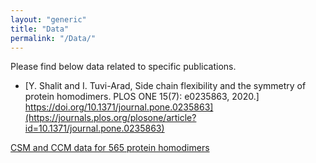 ```yaml
---
layout: "generic"
title: "Data"
permalink: "/Data/"
---
```


Please find below data related to specific publications. 

* [Y. Shalit and I. Tuvi-Arad, Side chain flexibility and the symmetry of protein homodimers. PLOS ONE 15(7): e0235863, 2020.] https://doi.org/10.1371/journal.pone.0235863](https://journals.plos.org/plosone/article?id=10.1371/journal.pone.0235863)

[CSM and CCM data for 565 protein homodimers](/assets/data/S2-appendix.xlsx)
<!--[Symmetry of Protein Homodimers](/assets/data/S2-appendix.xlsx)-->
